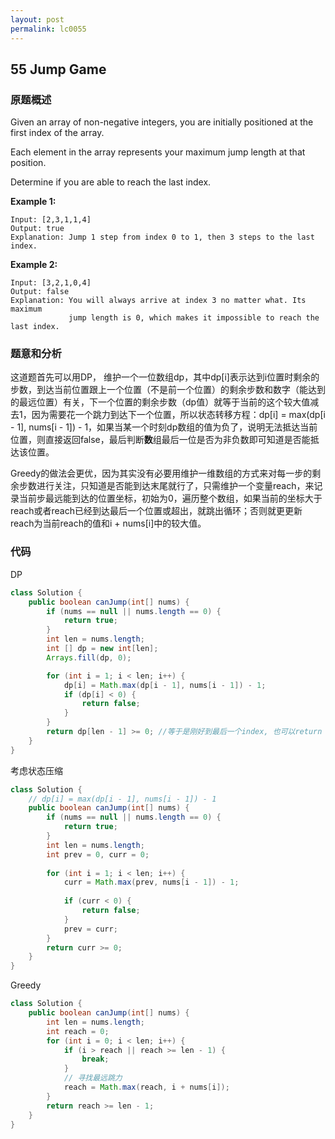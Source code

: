 ```yaml
---
layout: post
permalink: lc0055
---
```


## **55 Jump Game** 

### **原题概述**

Given an array of non-negative integers, you are initially positioned at the first index of the array.

Each element in the array represents your maximum jump length at that position.

Determine if you are able to reach the last index.

**Example 1:**

```text
Input: [2,3,1,1,4]
Output: true
Explanation: Jump 1 step from index 0 to 1, then 3 steps to the last index.
```

**Example 2:**

```text
Input: [3,2,1,0,4]
Output: false
Explanation: You will always arrive at index 3 no matter what. Its maximum
             jump length is 0, which makes it impossible to reach the last index.
```

### **题意和分析**

这道题首先可以用DP， 维护一个一位数组dp，其中dp\[i\]表示达到i位置时剩余的步数，到达当前位置跟上一个位置（不是前一个位置）的剩余步数和数字（能达到的最远位置）有关，下一个位置的剩余步数（dp值）就等于当前的这个较大值减去1，因为需要花一个跳力到达下一个位置，所以状态转移方程：dp\[i\] = max\(dp\[i - 1\], nums\[i - 1\]\) - 1，如果当某一个时刻dp数组的值为负了，说明无法抵达当前位置，则直接返回false，最后判断**数**组最后一位是否为非负数即可知道是否能抵达该位置。

Greedy的做法会更优，因为其实没有必要用维护一维数组的方式来对每一步的剩余步数进行关注，只知道是否能到达末尾就行了，只需维护一个变量reach，来记录当前步最远能到达的位置坐标，初始为0，遍历整个数组，如果当前的坐标大于reach或者reach已经到达最后一个位置或超出，就跳出循环；否则就更更新reach为当前reach的值和i + nums\[i\]中的较大值。

### **代码**

DP

```java
class Solution {
    public boolean canJump(int[] nums) {
        if (nums == null || nums.length == 0) {
            return true;
        }
        int len = nums.length;
        int [] dp = new int[len];
        Arrays.fill(dp, 0);

        for (int i = 1; i < len; i++) {
            dp[i] = Math.max(dp[i - 1], nums[i - 1]) - 1;
            if (dp[i] < 0) {
                return false;
            }
        }
        return dp[len - 1] >= 0; //等于是刚好到最后一个index, 也可以return true
    }
}
```

考虑状态压缩

```java
class Solution {
    // dp[i] = max(dp[i - 1], nums[i - 1]) - 1
    public boolean canJump(int[] nums) {
        if (nums == null || nums.length == 0) {
            return true;
        }
        int len = nums.length;
        int prev = 0, curr = 0;
        
        for (int i = 1; i < len; i++) {
            curr = Math.max(prev, nums[i - 1]) - 1;
            
            if (curr < 0) {
                return false;
            }
            prev = curr;
        }
        return curr >= 0;
    }
}
```

Greedy

```java
class Solution {
    public boolean canJump(int[] nums) {
        int len = nums.length;
        int reach = 0;
        for (int i = 0; i < len; i++) {
            if (i > reach || reach >= len - 1) {
                break;
            }
            // 寻找最远跳力
            reach = Math.max(reach, i + nums[i]);
        }
        return reach >= len - 1;
    }
}
```
